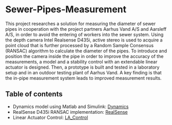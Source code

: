 # Sewer-Pipes-Measurement

This project researches a solution for measuring the diameter of sewer pipes in cooperation with the project partners Aarhus Vand A/S and Aarsleff A/S, in order to avoid the entering of workers into the sewer system. Using the depth camera Intel Realsense D435i, active stereo is used to acquire a point cloud that is further processed by a Random Sample Consensus (RANSAC) algorithm to calculate the diameter of the pipes. To introduce and position the camera inside the pipe in order to improve the accuracy of the measurements, a model and a stability control with an extendable linear actuator is designed. Then, a prototype is built and tested in a laboratory setup and in an outdoor testing plant of Aarhus Vand. A key finding is that the in-pipe measurement system leads to improved measurement results.

## Table of contents

- Dynamics model using Matlab and Simulink: [Dynamics](src/dynamics/)
- RealSense D435i RANSAC implementation: [RealSense](src/realsense-ransac/)
- Linear Actuator Control: [LA_Control](src/linear-actuator/)
